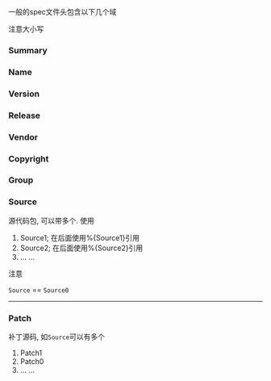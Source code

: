 一般的spec文件头包含以下几个域

注意大小写

### Summary

### Name

### Version

### Release

### Vendor

### Copyright

### Group


### Source

源代码包, 可以带多个. 使用


1. Source1; 在后面使用%{Source1}引用
2. Source2; 在后面使用%{Source2}引用
3. ... ...

注意

`Source` == `Source0`

---


### Patch

补丁源码, 如`Source`可以有多个
1. Patch1
2. Patch0
3. ... ...

